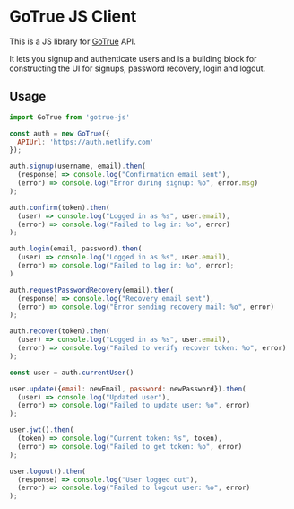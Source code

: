 # GoTrue JS Client

This is a JS library for [GoTrue](https://github.com/netlify/gotrue) API.

It lets you signup and authenticate users and is a building block for constructing
the UI for signups, password recovery, login and logout.

## Usage

```js
import GoTrue from 'gotrue-js'

const auth = new GoTrue({
  APIUrl: 'https://auth.netlify.com'
});

auth.signup(username, email).then(
  (response) => console.log("Confirmation email sent"),
  (error) => console.log("Error during signup: %o", error.msg)
);

auth.confirm(token).then(
  (user) => console.log("Logged in as %s", user.email),
  (error) => console.log("Failed to log in: %o", error)
);

auth.login(email, password).then(
  (user) => console.log("Logged in as %s", user.email),
  (error) => console.log("Failed to log in: %o", error);
)

auth.requestPasswordRecovery(email).then(
  (response) => console.log("Recovery email sent"),
  (error) => console.log("Error sending recovery mail: %o", error)
);

auth.recover(token).then(
  (user) => console.log("Logged in as %s", user.email),
  (error) => console.log("Failed to verify recover token: %o", error)
);

const user = auth.currentUser()

user.update({email: newEmail, password: newPassword}).then(
  (user) => console.log("Updated user"),
  (error) => console.log("Failed to update user: %o", error)
);

user.jwt().then(
  (token) => console.log("Current token: %s", token),
  (error) => console.log("Failed to get token: %o", error)
);

user.logout().then(
  (response) => console.log("User logged out"),
  (error) => console.log("Failed to logout user: %o", error)
);
```
